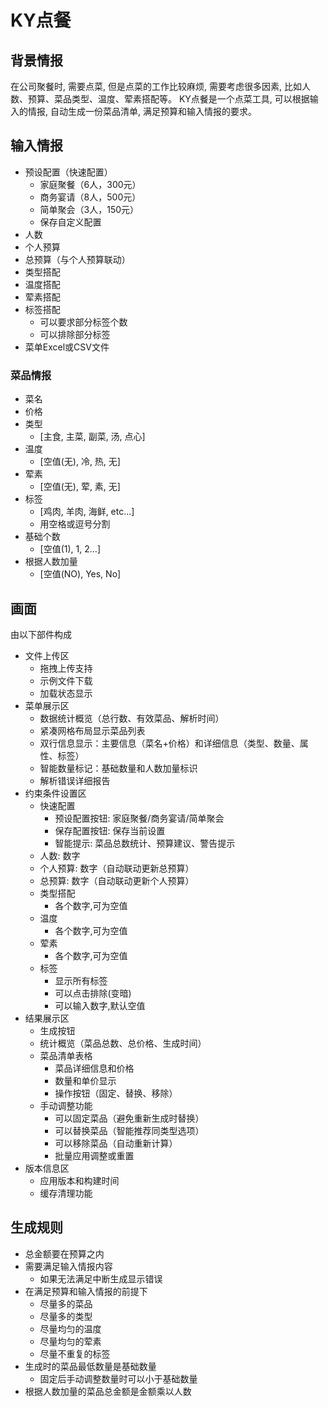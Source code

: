# KY点餐

## 背景情报

在公司聚餐时, 需要点菜, 但是点菜的工作比较麻烦, 需要考虑很多因素, 比如人数、预算、菜品类型、温度、荤素搭配等。
KY点餐是一个点菜工具, 可以根据输入的情报, 自动生成一份菜品清单, 满足预算和输入情报的要求。

## 输入情报

- 预设配置（快速配置）
  - 家庭聚餐（6人，300元）
  - 商务宴请（8人，500元）
  - 简单聚会（3人，150元）
  - 保存自定义配置
- 人数
- 个人预算
- 总预算（与个人预算联动）
- 类型搭配
- 温度搭配
- 荤素搭配
- 标签搭配
  - 可以要求部分标签个数
  - 可以排除部分标签
- 菜单Excel或CSV文件

### 菜品情报

- 菜名
- 价格
- 类型
  - [主食, 主菜, 副菜, 汤, 点心]
- 温度
  - [空值(无), 冷, 热, 无]
- 荤素
  - [空值(无), 荤, 素, 无]
- 标签
  - [鸡肉, 羊肉, 海鲜, etc...]
  - 用空格或逗号分割
- 基础个数
  - [空值(1), 1, 2...]
- 根据人数加量
  - [空值(NO), Yes, No]

## 画面

由以下部件构成

- 文件上传区
  - 拖拽上传支持
  - 示例文件下载
  - 加载状态显示
- 菜单展示区
  - 数据统计概览（总行数、有效菜品、解析时间）
  - 紧凑网格布局显示菜品列表
  - 双行信息显示：主要信息（菜名+价格）和详细信息（类型、数量、属性、标签）
  - 智能数量标记：基础数量和人数加量标识
  - 解析错误详细报告
- 约束条件设置区
  - 快速配置
    - 预设配置按钮: 家庭聚餐/商务宴请/简单聚会
    - 保存配置按钮: 保存当前设置
    - 智能提示: 菜品总数统计、预算建议、警告提示
  - 人数: 数字
  - 个人预算: 数字（自动联动更新总预算）
  - 总预算: 数字（自动联动更新个人预算）
  - 类型搭配
    - 各个数字,可为空值
  - 温度
    - 各个数字,可为空值
  - 荤素
    - 各个数字,可为空值
  - 标签
    - 显示所有标签
    - 可以点击排除(变暗)
    - 可以输入数字,默认空值
- 结果展示区
  - 生成按钮
  - 统计概览（菜品总数、总价格、生成时间）
  - 菜品清单表格
    - 菜品详细信息和价格
    - 数量和单价显示
    - 操作按钮（固定、替换、移除）
  - 手动调整功能
    - 可以固定菜品（避免重新生成时替换）
    - 可以替换菜品（智能推荐同类型选项）
    - 可以移除菜品（自动重新计算）
    - 批量应用调整或重置
- 版本信息区
  - 应用版本和构建时间
  - 缓存清理功能

## 生成规则

- 总金额要在预算之内
- 需要满足输入情报内容
  - 如果无法满足中断生成显示错误
- 在满足预算和输入情报的前提下
  - 尽量多的菜品
  - 尽量多的类型
  - 尽量均匀的温度
  - 尽量均匀的荤素
  - 尽量不重复的标签
- 生成时的菜品最低数量是基础数量
  - 固定后手动调整数量时可以小于基础数量
- 根据人数加量的菜品总金额是金额乘以人数
